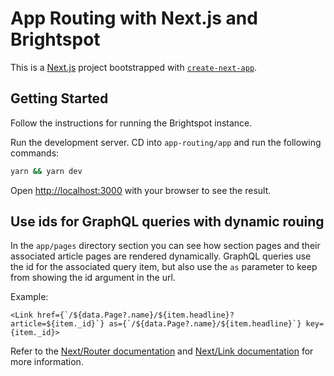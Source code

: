 # App Routing with Next.js and Brightspot

This is a [Next.js](https://nextjs.org/) project bootstrapped with [`create-next-app`](https://github.com/vercel/next.js/tree/canary/packages/create-next-app).

## Getting Started

Follow the instructions for running the Brightspot instance.

Run the development server. CD into `app-routing/app` and run the following commands:

```bash
yarn && yarn dev
```

Open [http://localhost:3000](http://localhost:3000) with your browser to see the result.

## Use ids for GraphQL queries with dynamic rouing

In the `app/pages` directory section you can see how section pages and their associated article pages are rendered dynamically. GraphQL queries use the id for the associated query item, but also use the `as` parameter to keep from showing the id argument in the url.

Example:

```
<Link href={`/${data.Page?.name}/${item.headline}?article=${item._id}`} as={`/${data.Page?.name}/${item.headline}`} key={item._id}>
```

Refer to the [Next/Router documentation](https://nextjs.org/docs/api-reference/next/router) and [Next/Link documentation](https://nextjs.org/docs/api-reference/next/link) for more information.
